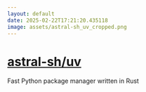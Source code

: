 ```yaml
---
layout: default
date: 2025-02-22T17:21:20.435118
image: assets/astral-sh_uv_cropped.png
---
```


# [astral-sh/uv](https://github.com/astral-sh/uv)

Fast Python package manager written in Rust
